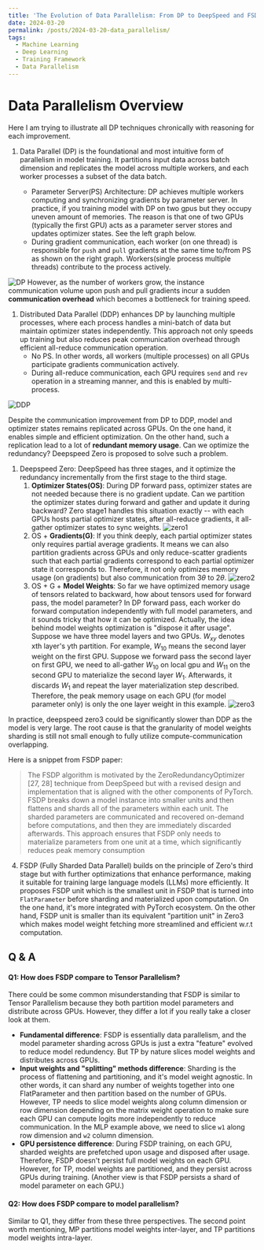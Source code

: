 ```yaml
---
title: 'The Evolution of Data Parallelism: From DP to DeepSpeed and FSDP'
date: 2024-03-20
permalink: /posts/2024-03-20-data_parallelism/
tags:
  - Machine Learning
  - Deep Learning
  - Training Framework
  - Data Parallelism
---
```


# Data Parallelism Overview
Here I am trying to illustrate all DP techniques chronically with reasoning for each improvement.

1. Data Parallel (DP) is the foundational and most intuitive form of parallelism in model training. It partitions input data across batch dimension and replicates the model across multiple workers, and each worker processes a subset of the data batch.

   * Parameter Server(PS) Architecture: DP achieves multiple workers computing and synchronizing gradients by parameter server. In practice, if you training model with DP on two gpus but they occupy uneven amount of memories. The reason is that one of two GPUs (typically the first GPU) acts as a parameter server stores and updates optimizer states. See the left graph below.
   * During gradient communication, each worker (on one thread) is responsible for `push` and `pull` gradients at the same time to/from PS as shown on the right graph. Workers(single process multiple threads) contribute to the process actively.

![DP](../../images/blogs/dp.png)
However, as the number of workers grow, the instance communication volume upon push and pull gradients incur a sudden **communication overhead** which becomes a bottleneck for training speed.

1. Distributed Data Parallel (DDP) enhances DP by launching multiple processes, where each process handles a mini-batch of data but maintain optimizer states independently. This approach not only speeds up training but also reduces peak communication overhead through efficient all-reduce communication operation.
   * No PS. In other words, all workers (multiple processes) on all GPUs participate gradients communication actively.
   * During all-reduce communication, each GPU requires `send` and `rev` operation in a streaming manner, and this is enabled by multi-process. 

![DDP](../../images/blogs/ddp.png)

Despite the communication improvement from DP to DDP, model and optimizer states remains replicated across GPUs. On the one hand, it enables simple and efficient optimization. On the other hand, such a replication lead to a lot of **redundant memory usage**. Can we optimize the redundancy? Deepspeed Zero is proposed to solve such a problem.





1. Deepspeed Zero: DeepSpeed has three stages, and it optimize the redundancy incrementally from the first stage to the third stage.
   1. **Optimizer States(OS)**: During DP forward pass, optimizer states are not needed because there is no gradient update. Can we partition the optimizer states during forward and gather and update it during backward? Zero stage1 handles this situation exactly -- with each GPUs hosts partial optimizer states, after all-reduce gradients, it all-gather optimizer states to sync weights. ![zero1](../../images/blogs/deepspeed_zero1.png)
   2. OS + **Gradients(G)**: If you think deeply, each partial optimizer states only requires partial average gradients. It means we can also partition gradients across GPUs and only reduce-scatter gradients such that each partial gradients correspond to each partial optimizer state it corresponds to. Therefore, it not only optimizes memory usage (on gradients) but also communication from $3\theta$ to $2\theta$. ![zero2](../../images/blogs/deepspeed_zero2.png)
   3. OS + G + **Model Weights**: So far we have optimized memory usage of tensors related to backward, how about tensors used for forward pass, the model parameter? In DP forward pass, each worker do forward computation independently with full model parameters, and it sounds tricky that how it can be optimized. Actually, the idea behind model weights optimization is "dispose it after usage". Suppose we have three model layers and two GPUs. $W_{xy}$ denotes xth layer's yth partition. For example, $W_{10}$ means the second layer weight on the first GPU. Suppose we forward pass the second layer on first GPU, we need to all-gather $W_{10}$ on local gpu and $W_{11}$ on the second GPU to materialize the second layer $W_{1}$. Afterwards, it discards $W_{1}$ and repeat the layer materialization step described. Therefore, the peak memory usage on each GPU (for model parameter only) is only the one layer weight in this example. ![zero3](../../images/blogs/deepspeed_zero3.png)

In practice, deepspeed zero3 could be significantly slower than DDP as the model is very large. The root cause is that the granularity of model weights sharding is still not small enough to fully utilize compute-communication overlapping.


Here is a snippet from FSDP paper:
> The FSDP algorithm is motivated by the
ZeroRedundancyOptimizer [27, 28] technique from DeepSpeed but
with a revised design and implementation that is aligned with the
other components of PyTorch. FSDP breaks down a model instance
into smaller units and then flattens and shards all of the parameters
within each unit. The sharded parameters are communicated and
recovered on-demand before computations, and then they are immediately discarded afterwards. This approach ensures that FSDP
only needs to materialize parameters from one unit at a time, which
significantly reduces peak memory consumption




4. FSDP (Fully Sharded Data Parallel) builds on the principle of Zero's third stage but with further optimizations that enhance performance, making it suitable for training large language models (LLMs) more efficiently. It proposes FSDP unit which is the smallest unit in FSDP that is turned into `FlatParameter` before sharding and materialized upon computation.
On the one hand, it's more integrated with PyTorch ecosystem. On the other hand, FSDP unit is smaller than its equivalent "partition unit" in Zero3 which makes model weight fetching more streamlined and efficient w.r.t computation.




## Q & A

#### Q1: How does FSDP compare to Tensor Parallelism? 
There could be some common misunderstanding that FSDP is similar to Tensor Parallelism because they both partition model parameters and distribute across GPUs. However, they differ a lot if you really take a closer look at them.
* **Fundamental difference**: FSDP is essentially data parallelism, and the model parameter sharding across GPUs is just a extra "feature" evolved to reduce model redundency. But TP by nature slices model weights and distributes across GPUs.
* **Input weights and "splitting" methods difference**: Sharding is the process of flattening and partitioning, and it's model weight agnostic. In other words, it can shard any number of weights together into one FlatParameter and then partition based on the number of GPUs. However, TP needs to slice model weights along column dimension or row dimension depending on the matrix weight operation to make sure each GPU can compute logits more independently to reduce communication. In the MLP example above, we need to slice `w1` along row dimension and `w2` column dimension.
* **GPU persistence difference**: During FSDP training, on each GPU, sharded weights are prefetched upon usage and disposed after usage. Therefore, FSDP doesn't persist full model weights on each GPU. However, for TP, model weights are partitioned, and they persist across GPUs during training. (Another view is that FSDP persists a shard of model parameter on each GPU.)


#### Q2: How does FSDP compare to model parallelism?
Similar to Q1, they differ from these three perspectives. The second point worth mentioning, MP partitions model weights inter-layer, and TP partitions model weights intra-layer.
